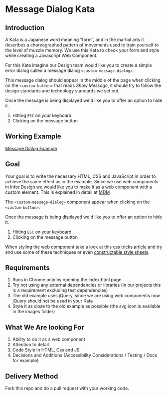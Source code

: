 # Message Dialog Kata

## Introduction

A Kata is a Japanese word meaning “form”, and in the martial arts it describes a choreographed pattern of movements used to train yourself to the level of muscle memory. We use this Kata to check your form and style while creating a Javascript Web Component.

For this Kata imagine our Design team would like you to create a simple error dialog called a message dialog `<custom-message-dialog>`.

This message dialog should appear in the middle of the page when clicking on the `<custom-button>` that reads *Show Message*, it should try to follow the design standards and technology standards we set out.

Once the message is being displayed we'd like you to offer an option to hide it. 

1. Hitting `ESC` on your keyboard
2. Clicking on the message button

## Working Example

[Message Dialog Example](https://main-enterprise.demo.design.infor.com/components/message/example-error.html?layout=nofrills)

## Goal

Your goal is to write the necessary HTML, CSS and JavaScript in order to achieve the same effect as in the example. Since we use web components in 
Infor Design we would like you to make it as a web component with a custom element. This is explained in detail at [MDM](https://developer.mozilla.org/en-US/docs/Web/Web_Components)

The `<custom-message-dialog>` component appear when clicking on the `<custom-button>`.

Once the message is being displayed we'd like you to offer an option to hide it. 

1. Hitting `ESC` on your keyboard
2. Clicking on the message button

When styling the web component take a look at this [css tricks article](https://css-tricks.com/styling-a-web-component/) and try and use some of these techniques or even [constructable style sheets](https://developers.google.com/web/updates/2019/02/constructable-stylesheets).

## Requirements

1. Runs in Chrome only by opening the index.html page
1. Try not using any external dependencies or libraries (in our projects this is a requirement excluding test dependencies)
1. The old example uses jQuery, since we are using web components now jQuery should not be used in your Kata
1. Style it as close to the old example as possible (the svg icon is available in the images folder)

## What We Are looking For

1. Ability to do it as a web component
1. Attention to detail
1. Code Style in HTML, Css and JS
1. Decisions and Additions (Accessibility Considerations / Testing / Docs for example)

## Delivery Method

Fork this repo and do a pull request with your working code.
